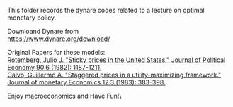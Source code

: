 This folder records the dynare codes related to a lecture on optimal monetary policy. 

Downloand Dynare from \
https://www.dynare.org/download/

Original Papers for these models: \
[Rotemberg, Julio J. "Sticky prices in the United States." Journal of Political Economy 90.6 (1982): 1187-1211.](https://www.journals.uchicago.edu/doi/abs/10.1086/261117)\
[Calvo, Guillermo A. "Staggered prices in a utility-maximizing framework." Journal of monetary Economics 12.3 (1983): 383-398.](https://www.sciencedirect.com/science/article/abs/pii/0304393283900600)

Enjoy macroeconomics and Have Fun!\
